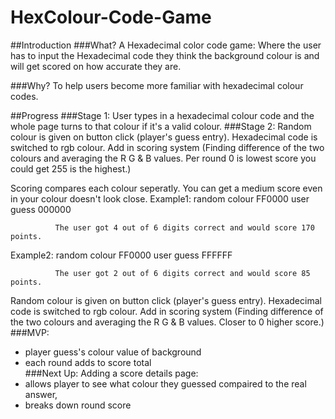 HexColour-Code-Game
===================

##Introduction
###What?
A Hexadecimal color code game:
Where the user has to input the Hexadecimal code they think the background colour is and will get scored on how accurate they are.

###Why?
To help users become more familiar with hexadecimal colour codes.


##Progress
###Stage 1: 
User types in a hexadecimal colour code and the whole page turns to that colour if it's a valid colour.
###Stage 2: 
Random colour is given on button click (player's guess entry). Hexadecimal code is switched to rgb colour. Add in scoring system (Finding difference of the two colours and averaging the R G & B values. Per round 0 is lowest score you could get 255 is the highest.)

Scoring compares each colour seperatly.
You can get a medium score even in your colour doesn't look close.
  Example1:    random colour FF0000
               user guess    000000
              
              The user got 4 out of 6 digits correct and would score 170 points.

  Example2:    random colour FF0000
               user guess    FFFFFF
              
              The user got 2 out of 6 digits correct and would score 85 points.
        
Random colour is given on button click (player's guess entry). Hexadecimal code is switched to rgb colour. Add in scoring system (Finding difference of the two colours and averaging the R G & B values. Closer to 0 higher score.)
###MVP:
  * player guess's colour value of background
  * each round adds to score total  
###Next Up:
Adding a score details page:  
  * allows player to see what colour they guessed compaired to the real answer,
  * breaks down round score  